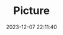 ---
weight: 1
images:
- /images/edited/71.jpeg
title: Picture
date: 2023-12-07 22:11:40
tags: [luminarneo,work,ILCE-7M3,25.1,vase]
---
